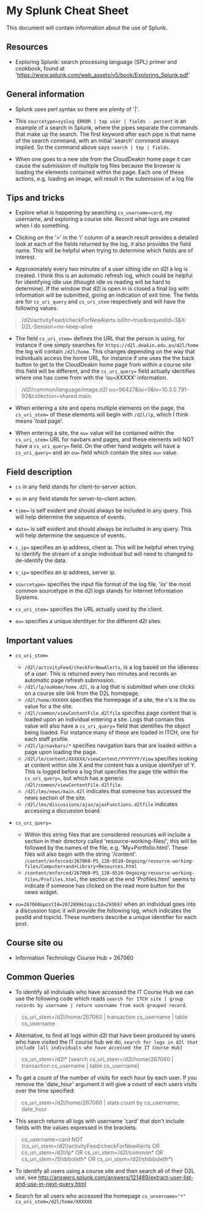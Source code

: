 # My Splunk Cheat Sheet
This document will contain information about the use of Splunk.

## Resources
- Exploring Splunk: search processing language (SPL) primer and cookbook, found at 'https://www.splunk.com/web_assets/v5/book/Exploring_Splunk.pdf'

## General information
- Splunk uses perl syntax so there are plenty of '|'.
- This `sourcetype=syslog ERROR | top user | fields - percent` is an example of a search in Splunk, where the pipes separate the commands that make up the search. The first keyword after each pipe is that name of the search command, with an initial 'search' command always implied. So the command above says `search | top | fields`.

- When one goes to a new site from the CloudDeakin home page it can cause the submission of multiple log files because the browser is loading the elements contained within the page. Each one of these actions, e.g. loading an image, will result in the submission of a log file


## Tips and tricks
- Explore what is happening by searching `cs_username=card`, my username, and exploring a course site. Record what logs are created when I do something.

- Clicking on the '>' in the 'i' column of a search result provides a detailed look at each of the fields returned by the log, it also provides the field name. This will be helpful when trying to determine which fields are of interest.

- Approximately every two minutes of a user sitting idle on d2l a log is created. I think this is an automatic refresh log, which could be helpful for identifying idle use (thought idle vs reading will be hard to determine). If the window that d2l is open in is closed a final log with information will be submitted, giving an indication of exit time. The fields are for `cs_uri_query` and `cs_uri_stem` respectively and will have the following values.
> /d2l/activityFeed/checkForNewAlerts isXhr=true&requestId=3&X-D2L-Session=no-keep-alive

- The field `cs_uri_stem=` defines the URL that the person is using, for instance if one simply searches for `https://d2l.deakin.edu.au/d2l/home` the log will contain `/d2l/home`. This changes depending on the way that individuals access the home URL, for instance if one uses the the back button to get to the CloudDeakin home page from within a course site this field will be different, and the `cs_uri_query=` field actually identifies where one has come from with the 'ou=XXXXX' information.
> /d2l/common/language/image.d2l ou=96427&isi=0&iv=10.3.0.791-92&collection=shared.main.

- When entering a site and opens multiple elements on the page, the `cs_uri_stem=` of these elements will begin with `/d2l/lp`, which I think means 'load page'.

- When entering a site, the `ou=` value will be contained within the `cs_uri_stem=` URL for navbars and pages, and these elements will NOT have a `cs_uri_query=` field. On the other hand widgets will have a `cs_uri_query=` and an `ou=` field which contain the sites `ou=` value.

## Field description
- `cs` in any field stands for client-to-server action.

- `sc` in any field stands for server-to-client action.

- `time=` is self evident and should always be included in any query. This will help determine the sequence of events.

- `date=` is self evident and should always be included in any query. This will help determine the sequence of events.

- `c_ip=` specifies an ip address, client ip. This will be helpful when trying to identify the stream of a single individual but will need to changed to de-identify the data.

- `s_ip=` specifies an ip address, server ip.

- `sourcetype=` specifies the input file format of the log file, 'iis' the most common sourcetype in the d2l logs stands for Internet Information Systems.

- `cs_uri_stem=` specifies the URL actually used by the client.

- `ou=` specifies a unique identityer for the different d2l sites.

## Important values
- `cs_uri_stem=`
  - `/d2l/activityFeed/checkForNewAlerts`, is a log based on the idleness of a user. This is returned every two minutes and records an automatic page refresh submission.
  - `/d2l/lp/ouHome/home.d2l`, is a log that is submitted when one clicks on a course site link from the D2L homepage.
  - `/d2l/home/XXXXXX` specifies the homepage of a site, the x's is the ou value for a the site.
  - `/d2l/common/viewContentFile.d2lfile` specifies page content that is loaded upon an individual entering a site.
  Logs that contain this value will also have a `cs_uri_query=` field that identifies the object being loaded. For instance many of these are loaded in ITCH, one for each staff profile.
  - `/d2l/lp/navbars/*` specifies navigation bars that are loaded within a page upon loading the page.
  - `/d2l/le/content/XXXXXX/viewContent/YYYYYYY/View` specifies looking at content within site X and the content has a unique identifyer of Y. This is logged before a log that specifies the page title within the `cs_uri_query=`, but which has a generic `/d2l/common/viewContentFile.d2lfile`.
  - `/d2l/lms/news/main.d2l` indicates that someone has accessed the news section of the site.
  - `/d2l/lms/discussions/ajax/ajaxFunctions.d2lfile` indicates accessing a discussion board.


- `cs_uri_query=`
  - Within this string files that are considered resources will include a section in their directory called 'resource-working-files/', this will be followed by the names of the file, e.g. 'My+Portfolio.html'. These files will also begin with the string '/content'.
  `/content/enforced/267060-PS_128-0510-Ongoing/resource-working-files/Computer+and+Library+Resources.html`
  - `/content/enforced/267060-PS_128-0510-Ongoing/resource-working-files/Profiles.html`, the section at the end 'Profiles.html' seems to indicate if someone has clicked on the read more button for the news widget.

- `ou=267060&postId=2072899&topicId=293697` when an individual goes into a discussion topic it will provide the following log, which indicates the postId and topicId. These numbers describe a unique identifier for each post.



## Course site ou
- Information Technology Course Hub = 267060



## Common Queries
- To identify all indiviuals who have accessed the IT Course Hub we can use the following code which reads `search for ITCH site | group records by username | return username from each grouped record`.
> cs_uri_stem=/d2l/home/267060 | transaction cs_username | table cs_username

- Alternative, to find all logs within d2l that have been produced by users who have visited the IT course hub we do, `search for logs in d2l that include [all individuals who have accessed the IT Course Hub]`
> cs_uri_stem=/d2l* [search cs_uri_stem=/d2l/home/267060 | transaction cs_username | table cs_username]

- To get a count of the number of visits for each hour by each user. If you remove the 'date_hour' argument it will give a count of each users visits over the time specified:
>cs_uri_stem=/d2l/home/267060 | stats count by cs_username, date_hour

- This search returns all logs with username 'card' that don't include fields with the values expressed in the brackets.
>cs_username=card NOT (cs_uri_stem=/d2l/activityFeed/checkForNewAlerts OR cs_uri_stem=/d2l/lp* OR cs_uri_stem=/d2l/common* OR  cs_uri_stem=/Shibboleth* OR cs_uri_stem=/d2l/shibboleth*)

- To identify all users using a course site and then search all of their D2L use, see http://answers.splunk.com/answers/121489/extract-user-list-and-use-in-next-query.html

- Search for all users who accessed the homepage `cs_unsername="*" cs_uri_stem=/d2l/home/XXXXXX`
